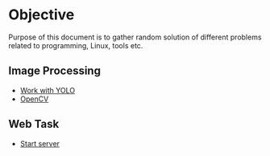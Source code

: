 # Objective

Purpose of this document is to gather random solution of different problems
related to programming, Linux, tools etc.

## Image Processing

- [Work with YOLO](command_for_yolo.md)
- [OpenCV](opencv.md)

## Web Task
- [Start server](start_server.md)


<!--
For full documentation visit [mkdocs.org](https://mkdocs.org).

## Commands

* `mkdocs new [dir-name]` - Create a new project.
* `mkdocs serve` - Start the live-reloading docs server.
* `mkdocs build` - Build the documentation site.
* `mkdocs help` - Print this help message.

## Project layout

    mkdocs.yml    # The configuration file.
    docs/
        index.md  # The documentation homepage.
        ...       # Other markdown pages, images and other files.

-->
